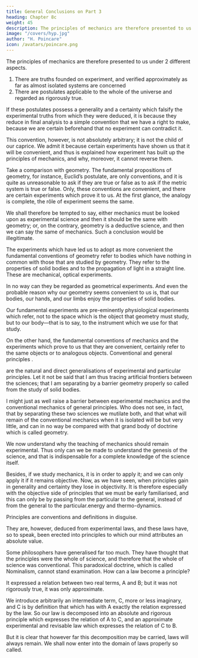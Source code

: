 ```yaml
---
title: General Conclusions on Part 3
heading: Chapter 8c
weight: 45
description: The principles of mechanics are therefore presented to us under 2 different aspects
image: "/covers/hyp.jpg"
author: "H. Poincare"
icon: /avatars/poincare.png
---
```




The principles of mechanics are therefore presented to us under 2 different aspects. 

1. There are truths founded on experiment, and verified approximately as far as almost isolated systems are concerned
2. There are postulates applicable to the whole of the universe and regarded as rigorously true. 

If these postulates possess a generality and a certainty which falsify the experimental truths from which they were deduced, it is because they reduce in final analysis to a simple convention that we have a right to make, because we are certain beforehand that no experiment can contradict it. 

This convention, however, is not absolutely arbitrary; it is not the child of our caprice. We admit it because certain experiments have shown us that it will be convenient, and thus is explained how experiment has built up the principles of mechanics, and why, moreover, it cannot reverse them. 

Take a comparison with geometry. The fundamental propositions of geometry, for instance, Euclid’s postulate, are only conventions, and it is quite as unreasonable to ask if they are true or false as to ask if the metric system is true or false. Only, these conventions
are convenient, and there are certain experiments which prove it to us. At the first glance, the analogy is complete, the rôle of experiment seems the same. 

We shall therefore be tempted to say, either mechanics must be looked upon as experimental science and then it should be the same with geometry; or, on the contrary, geometry is a deductive science, and then we can say the same of mechanics. Such a conclusion would be illegitimate.

The experiments which have led us to adopt as more convenient the fundamental conventions of geometry refer to bodies which have nothing in common with those that are studied by geometry. They refer to the properties of solid bodies and to the propagation of light in a straight line. These are mechanical, optical experiments. 

In no way can they be regarded as geometrical experiments. And even the probable reason why our geometry seems convenient to us is, that our bodies, our hands, and our limbs enjoy the properties of solid bodies. 

Our fundamental experiments are pre-eminently physiological experiments which refer, not to the space which is the object that geometry must study, but to our body—that is to say, to the instrument which we use for that study. 

On the other hand, the fundamental conventions of mechanics and the experiments which prove to us that they are convenient, certainly refer to the same objects or to analogous objects. Conventional and general principles .

are the natural and direct generalisations of experimental and particular principles. Let it not be said that I am thus tracing artificial frontiers between the sciences; that I am separating by a barrier geometry properly so
called from the study 
of solid bodies. 

I might just as well raise a barrier between experimental mechanics and the conventional mechanics of general principles. Who does
not see, in fact, that by separating these two sciences we mutilate both, and that what will remain of the conventional mechanics when it is isolated will be but very little, and can in no way be compared with that grand body of
doctrine which is called geometry.

We now understand why the teaching of mechanics should remain experimental. Thus only can we be made
to understand the genesis of the science, and that is indispensable for a complete knowledge of the science itself. 

Besides, if we study mechanics, it is in order to apply it; and we can only apply it if it remains objective. Now, as we have seen, when principles gain in generality and certainty they lose in objectivity. It is therefore especially with the objective side of principles that we must
be early familiarised, and this can only be by passing from the particular to the general, instead of from the general to the particular.energy and thermo-dynamics.

Principles are conventions and definitions in disguise.

They are, however, deduced from experimental laws, and these laws have, so to speak, been erected into principles to which our mind attributes an absolute value.

Some philosophers have generalised far too much. They have thought that the principles were the whole of science, and therefore that the whole of science was conventional. This paradoxical doctrine, which is called Nominalism, cannot stand examination. How can a law become a principle? 

It expressed a relation between two real terms, A and B; but it was not rigorously true, it was only approximate. 

We introduce arbitrarily an intermediate term, C, more or less imaginary, and C is by definition that which has with A exactly the relation expressed by the law. So our law is decomposed into an absolute and rigorous principle which expresses the relation of A to C, and an approximate experimental and revisable law which expresses the relation of C to B. 

But it is clear that however far this decomposition may be carried, laws will always remain. We shall now enter into
the domain of laws properly so called.

